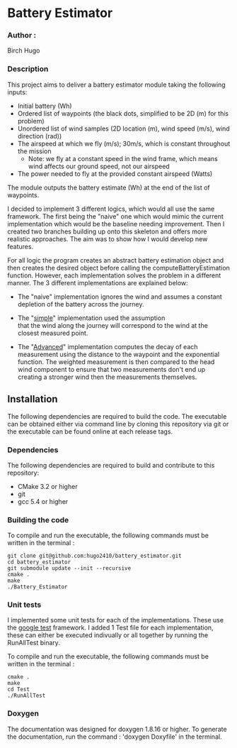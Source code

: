 # Battery Estimator

### Author :
Birch Hugo 

### Description
This project aims to deliver a battery estimator module taking the following inputs:

* Initial battery (Wh)
* Ordered list of waypoints (the black dots, simplified to be 2D (m) for this problem)
* Unordered list of wind samples (2D location (m), wind speed (m/s), wind direction (rad))
* The airspeed at which we fly (m/s); 30m/s, which is constant throughout the mission
  * Note: we fly at a constant speed in the wind frame, which means wind affects our
    ground speed, not our airspeed 
* The power needed to fly at the provided constant airspeed (Watts)

The module outputs the battery estimate (Wh) at the end of the list of waypoints.

I decided to implement 3 different logics, which would all use the same framework. The first being the "naive" one 
which would mimic the current implementation which would be the baseline needing improvement. Then I created two 
branches building up onto this skeleton and offers more realistic approaches. The aim was to show how I 
would develop new features.

For all logic the program creates an abstract battery estimation object and then creates the desired 
object before calling the computeBatteryEstimation function. However, each implementation solves the problem
in a different manner.
The 3 different implementations are explained below:

* The "naive" implementation ignores the wind and assumes a constant depletion of the battery across the journey.

* The "[simple](https://github.com/hugo2410/battery_estimator/pull/2)" implementation used the assumption  
that the wind along the journey will correspond to the wind at the closest measured point.

* The "[Advanced](https://github.com/hugo2410/battery_estimator/pull/1)" implementation computes the 
decay of each measurement using the distance to the waypoint and the exponential function. The 
weighted measurement is then compared to the head wind component to ensure that two measurements don't 
end up creating a stronger wind then the measurements themselves.

## Installation

The following dependencies are required to build the code. The executable can be obtained either via 
command line by cloning this repository via git or the executable can be found online at each release tags.

### Dependencies

The following dependencies are required to build and contribute to this repository:

* CMake 3.2 or higher
* git
* gcc 5.4 or higher

### Building the code

To compile and run the executable, the following commands must be written in the terminal :
```
git clone git@github.com:hugo2410/battery_estimator.git
cd battery_estimator
git submodule update --init --recursive
cmake .
make 
./Battery_Estimator
``` 

### Unit tests
I implemented some unit tests for each of the implementations. These use the
[google test](https://github.com/google/googletest) framework. I added 1 Test file for each implementation,
these can either be executed indivually or all together by running the RunAllTest binary.

To compile and run the executable, the following commands must be written in the terminal :
```
cmake .
make 
cd Test
./RunAllTest
``` 

### Doxygen
The documentation was designed for doxygen 1.8.16 or higher.
To generate the documentation, run the command : 'doxygen Doxyfile' in the terminal.